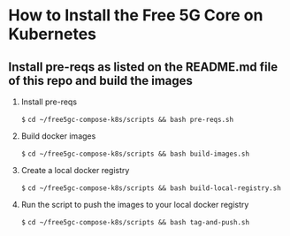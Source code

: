 # How to Install the Free 5G Core on Kubernetes

## Install pre-reqs as listed on the README.md file of this repo and build the images
1. Install pre-reqs

    `$` `cd ~/free5gc-compose-k8s/scripts && bash pre-reqs.sh`

0. Build docker images

    `$` `cd ~/free5gc-compose-k8s/scripts && bash build-images.sh`

0. Create a local docker registry

    `$` `cd ~/free5gc-compose-k8s/scripts && bash build-local-registry.sh`

0. Run the script to push the images to your local docker registry

    `$` `cd ~/free5gc-compose-k8s/scripts && bash tag-and-push.sh` 
